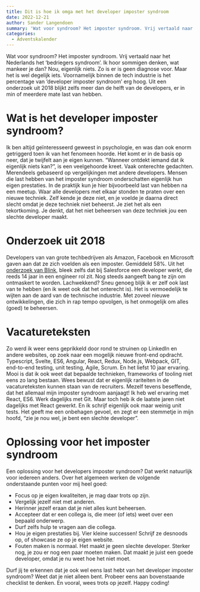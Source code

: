 ```yaml
---
title: Dit is hoe ik omga met het developer imposter syndroom
date: 2022-12-21
author: Sander Langendoen
summary: 'Wat voor syndroom? Het imposter syndroom. Vrij vertaald naar het Nederlands het ‘bedriegers syndroom’. Ik hoor sommigen denken, wat mankeer je dan? Nou, eigenlijk niets. Zo is er is geen diagnose voor. Maar het is wel degelijk iets. Voornamelijk binnen de tech industrie is het percentage van ‘developer imposter syndroom’ erg hoog. Uit een onderzoek uit 2018 blijkt zelfs meer dan de helft van de developers, er in min of meerdere mate last van hebben.'
categories: 
  - Adventskalender
---
```

Wat voor syndroom? Het imposter syndroom. Vrij vertaald naar het Nederlands het ‘bedriegers syndroom’. Ik hoor sommigen denken, wat mankeer je dan? Nou, eigenlijk niets. Zo is er is geen diagnose voor. Maar het is wel degelijk iets. Voornamelijk binnen de tech industrie is het percentage van ‘developer imposter syndroom’ erg hoog. Uit een onderzoek uit 2018 blijkt zelfs meer dan de helft van de developers, er in min of meerdere mate last van hebben.

# Wat is het developer imposter syndroom?

Ik ben altijd geïnteresseerd geweest in psychologie, en was dan ook enorm getriggerd toen ik van het fenomeen hoorde. Het komt er in de basis op neer, dat je twijfelt aan je eigen kunnen. “Wanneer ontdekt iemand dat ik eigenlijk niets kan?”, is een veelgehoorde kreet. Vaak onterechte gedachten. Merendeels gebaseerd op vergelijkingen met andere developers. Mensen die last hebben van het imposter syndroom onderschatten eigenlijk hun eigen prestaties. In de praktijk kun je hier bijvoorbeeld last van hebben na een meetup. Waar alle developers met elkaar stonden te praten over een nieuwe techniek. Zelf kende je deze niet, en je voelde je daarna direct slecht omdat je deze techniek niet beheerst. Je ziet het als een tekortkoming. Je denkt, dat het niet beheersen van deze techniek jou een slechte developer maakt.

# Onderzoek uit 2018

Developers van van grote techbedrijven als Amazon, Facebook en Microsoft gaven aan dat ze zich voelden als een imposter. Gemiddeld 58%. Uit het [onderzoek van Blink](https://www.teamblind.com/blog/index.php/2018/09/05/58-percent-of-tech-workers-feel-like-impostors/), bleek zelfs dat bij Salesforce een developer werkt, die reeds 14 jaar in een engineer rol zit. Nog steeds aangeeft bang te zijn om ontmaskert te worden. Lachwekkend? Sneu genoeg blijk ik er zelf ook last van te hebben (en ik weet ook dat het onterecht is). Het is vermoedelijk te wijten aan de aard van de technische industrie. Met zoveel nieuwe ontwikkelingen, die zich in rap tempo opvolgen, is het onmogelijk om alles (goed) te beheersen.

# Vacatureteksten

Zo werd ik weer eens geprikkeld door rond te struinen op LinkedIn en andere websites, op zoek naar een mogelijk nieuwe front-end opdracht. Typescript, Svelte, ES6, Angular, React, Redux, Node.js, Webpack, GIT, end-to-end testing, unit testing, Agile, Scrum. En het liefst 10 jaar ervaring. Mooi is dat ik ook weet dat bepaalde technieken, frameworks of tooling niet eens zo lang bestaan. Wees bewust dat er eigenlijk rariteiten in de vacatureteksten kunnen staan van de recruiters. Mezelf tevens beseffende, dat het allemaal mijn imposter syndroom aanjaagt! Ik heb wel ervaring met React, ES6. Werk dagelijks met Git. Maar toch heb ik de laatste jaren niet dagelijks met React gewerkt. En ik schrijf eigenlijk ook maar weinig unit tests. Het geeft me een onbehagen gevoel, en zegt er een stemmetje in mijn hoofd, “zie je nou wel, je bent een slechte developer”.

# Oplossing voor het imposter syndroom

Een oplossing voor het developers imposter syndroom? Dat werkt natuurlijk voor iedereen anders. Over het algemeen werken de volgende onderstaande punten voor mij heel goed:

* Focus op je eigen kwaliteiten, je mag daar trots op zijn.
* Vergelijk jezelf niet met anderen.
* Herinner jezelf eraan dat je niet alles kunt beheersen.
* Accepteer dat er een collega is, die meer (of iets) weet over een bepaald onderwerp.
* Durf zelfs hulp te vragen aan die collega.
* Hou je eigen prestaties bij. Vier kleine successen! Schrijf ze desnoods op, of showcase ze op je eigen website.
* Fouten maken is normaal. Het maakt je geen slechte developer. Sterker nog, je zou er nog een paar moeten maken. Dat maakt je juist een goede developer, omdat je nu weet hoe het niet moet.

Durf jij te erkennen dat je ook wel eens last hebt van het developer imposter syndroom? Weet dat je niet alleen bent. Probeer eens aan bovenstaande checklist te denken. En vooral, wees trots op jezelf. Happy coding!
